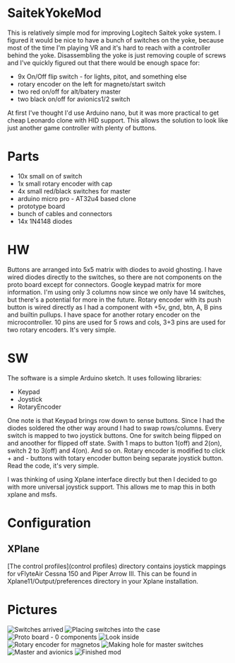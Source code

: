 # SaitekYokeMod
This is relatively simple mod for improving Logitech Saitek yoke system. I figured it would be nice to have a bunch of switches on the yoke, because most of the time I'm playing VR and it's hard to reach with a controller behind the yoke. 
Disassembling the yoke is just removing couple of screws and I've quickly figured out that there would be enough space for:
- 9x On/Off flip switch - for lights, pitot, and something else
- rotary encoder on the left for magneto/start switch
- two red on/off for alt/batery master
- two black on/off for avionics1/2 switch

At first I've thought I'd use Arduino nano, but it was more practical to get cheap Leonardo clone with HID support. This allows the solution to look like just another game controller with plenty of buttons.

# Parts
- 10x small on of switch
- 1x small rotary encoder with cap
- 4x small red/black switches for master
- arduino micro pro - AT32u4 based clone
- prototype board
- bunch of cables and connectors
- 14x 1N4148 diodes 

# HW 
Buttons are arranged into 5x5 matrix with diodes to avoid ghosting. I have wired diodes directly to the switches, so there are not components on the proto board except for connectors. Google keypad matrix for more information. I'm using only 3 columns now since we only have 14 switches, but there's a potential for more in the future. Rotary encoder with its push button is wired directly as I had a component with +5v, gnd, btn, A, B pins and builtin pullups. I have space for another rotary encoder on the microcontroller. 10 pins are used for 5 rows and cols, 3+3 pins are used for two rotary encoders. It's very simple.

# SW
The software is a simple Arduino sketch. It uses following libraries:
- Keypad
- Joystick
- RotaryEncoder 

One note is that Keypad brings row down to sense buttons. Since I had the diodes soldered the other way around I had to swap rows/columns. Every switch is mapped to two joystick buttons. One for switch being flipped on and anoother for flipped off state. Swith 1 maps to button 1(off) and 2(on), switch 2 to 3(off) and 4(on). And so on.
Rotary encoder is modified to click + and - buttons with totary encoder button being separate joystick button. Read the code, it's very simple.

I was thinking of using Xplane interface directly but then I decided to go with more universal joystick support. This allows me to map this in both xplane and msfs.

# Configuration
## XPlane
[The control profiles](control profiles) directory contains joystick mappings for vFlyteAir Cessna 150 and Piper Arrow III. This can be found in Xplane11/Output/preferences directory in your Xplane installation.
# Pictures
![Switches arrived](01-switches.jpg)
![Placing switches into the case](02-switches-placed.jpg)
![Proto board - 0 components](03-proto-board.jpg)
![Look inside](04-in-the-case.jpg)
![Rotary encoder for magnetos](05-rotary-encoder.jpg)
![Making hole for master switches](06-master-hole.jpg)
![Master and avionics](07-master-btns.jpg)
![Finished mod](08-finished-yoke-mod.jpg)
